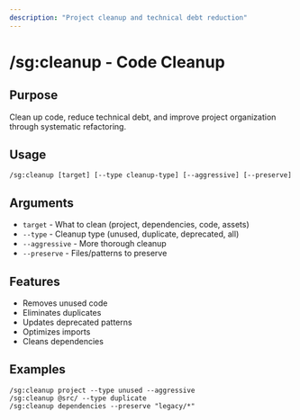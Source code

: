 ```yaml
---
description: "Project cleanup and technical debt reduction"
---
```


# /sg:cleanup - Code Cleanup

## Purpose
Clean up code, reduce technical debt, and improve project organization through systematic refactoring.

## Usage
```
/sg:cleanup [target] [--type cleanup-type] [--aggressive] [--preserve]
```

## Arguments
- `target` - What to clean (project, dependencies, code, assets)
- `--type` - Cleanup type (unused, duplicate, deprecated, all)
- `--aggressive` - More thorough cleanup
- `--preserve` - Files/patterns to preserve

## Features
- Removes unused code
- Eliminates duplicates
- Updates deprecated patterns
- Optimizes imports
- Cleans dependencies

## Examples
```
/sg:cleanup project --type unused --aggressive
/sg:cleanup @src/ --type duplicate
/sg:cleanup dependencies --preserve "legacy/*"
```